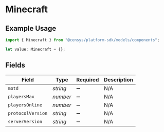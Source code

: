 # Minecraft

## Example Usage

```typescript
import { Minecraft } from "@censys/platform-sdk/models/components";

let value: Minecraft = {};
```

## Fields

| Field              | Type               | Required           | Description        |
| ------------------ | ------------------ | ------------------ | ------------------ |
| `motd`             | *string*           | :heavy_minus_sign: | N/A                |
| `playersMax`       | *number*           | :heavy_minus_sign: | N/A                |
| `playersOnline`    | *number*           | :heavy_minus_sign: | N/A                |
| `protocolVersion`  | *string*           | :heavy_minus_sign: | N/A                |
| `serverVersion`    | *string*           | :heavy_minus_sign: | N/A                |